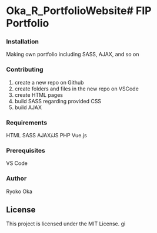 # Oka_R_PortfolioWebsite# FIP Portfolio 

### Installation
Making own portfolio including SASS, AJAX, and so on

### Contributing
1. create a new repo on Github
2. create folders and files in the new repo on VSCode
3. create HTML pages
4. build SASS regarding provided CSS
5. build AJAX

### Requirements
HTML
SASS
AJAX/JS
PHP
Vue.js

### Prerequisites
VS Code

### Author
Ryoko Oka

## License
This project is licensed under the MIT License.
gi